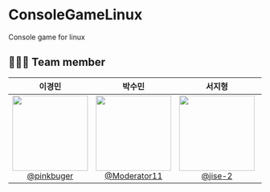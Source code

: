 # ConsoleGameLinux
Console game for linux

## 🧑🏻‍💻 Team member

<div align="center">

|                                                            **이경민**                                                             |                                                               **박수민**                                                                |                                                                 **서지형**                                                                  |                                                              **지아넬라**                                                               |
| :----------------------------------------------------------------------------------------------------------------------------------: | :----------------------------------------------------------------------------------------------------------------------------------------: | :--------------------------------------------------------------------------------------------------------------------------------------------: | :--------------------------------------------------------------------------------------------------------------------------------------: |
| [<img src="https://avatars.githubusercontent.com/u/171900443?v=4" height=150 width=150> <br/> @pinkbuger](https://github.com/pinkburger) | [<img src="https://avatars.githubusercontent.com/u/65269430?v=4" height=150 width=150> <br/> @Moderator11](https://github.com/Moderator11) | [<img src="https://avatars.githubusercontent.com/u/169060773?v=4" height=150 width=150> <br/> @jise-2](https://github.com/jise-2) | [<img src="https://avatars.githubusercontent.com/u/150573808?v=4" height=150 width=150> <br/> @cinmon](https://github.com/cinmon) |

</div>
